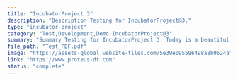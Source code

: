 ```yaml
---
title: "IncubatorProject 3"
description: "Description Testing for IncubatorProject@3."
type: "incubator-project"
category: "Test,Development,Demo IncubatorProject@3"
summary: "Summary Testing for IncubatorProject 3. Today is a beautiful day to work. Current location: Razer SEA HQ @One North. It is in the South of Singapore"
file_path: "Test_PDF.pdf"
image: "https://assets-global.website-files.com/5e39e095596498a8b9624af1/5ffca6e3e0d8ad9231cc2af6_Portfolio-course---final.png"
link: "https://www.proteus-dt.com"
status: "complete"
---
```

